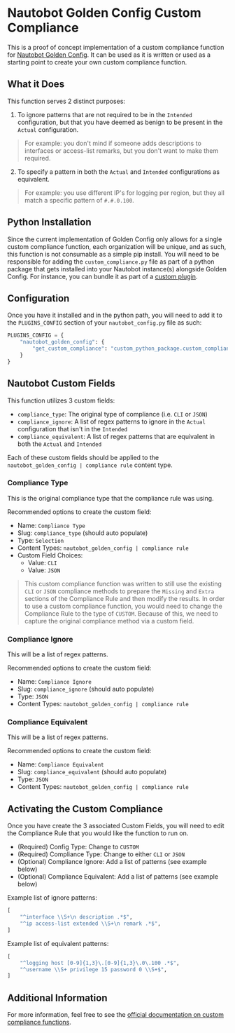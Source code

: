 # Nautobot Golden Config Custom Compliance

This is a proof of concept implementation of a custom compliance function for [Nautobot Golden Config](https://github.com/nautobot/nautobot-plugin-golden-config). It can be used as it is written or used as a starting point to create your own custom compliance function.

## What it Does

This function serves 2 distinct purposes:

1. To ignore patterns that are not required to be in the `Intended` configuration, but that you have deemed as benign to be present in the `Actual` configuration.

> For example: you don't mind if someone adds descriptions to interfaces or access-list remarks, but you don't want to make them required.

2. To specify a pattern in both the `Actual` and `Intended` configurations as equivalent.

> For example: you use different IP's for logging per region, but they all match a specific pattern of `#.#.0.100`.

## Python Installation

Since the current implementation of Golden Config only allows for a single custom compliance function, each organization will be unique, and as such, this function is not consumable as a simple pip install. You will need to be responsible for adding the `custom_compliance.py` file as part of a python package that gets installed into your Nautobot instance(s) alongside Golden Config. For instance, you can bundle it as part of a [custom plugin](https://docs.nautobot.com/projects/core/en/stable/plugins/development/).

## Configuration

Once you have it installed and in the python path, you will need to add it to the `PLUGINS_CONFIG` section of your `nautobot_config.py` file as such:

```python
PLUGINS_CONFIG = {
    "nautobot_golden_config": {
        "get_custom_compliance": "custom_python_package.custom_compliance.custom_compliance"
    }
}
```

## Nautobot Custom Fields

This function utilizes 3 custom fields:

- `compliance_type`: The original type of compliance (i.e. `CLI` or `JSON`)
- `compliance_ignore`: A list of regex patterns to ignore in the `Actual` configuration that isn't in the `Intended`
- `compliance_equivalent`: A list of regex patterns that are equivalent in both the `Actual` and `Intended`

Each of these custom fields should be applied to the `nautobot_golden_config | compliance rule` content type.

### Compliance Type

This is the original compliance type that the compliance rule was using. 

Recommended options to create the custom field:

- Name: `Compliance Type`
- Slug: `compliance_type` (should auto populate)
- Type: `Selection`
- Content Types: `nautobot_golden_config | compliance rule`
- Custom Field Choices:
    - Value: `CLI`
    - Value: `JSON`

> This custom compliance function was written to still use the existing `CLI` or `JSON` compliance methods to prepare the `Missing` and `Extra` sections of the Compliance Rule and then modify the results. In order to use a custom compliance function, you would need to change the Compliance Rule to the type of `CUSTOM`. Because of this, we need to capture the original compliance method via a custom field.

### Compliance Ignore

This will be a list of regex patterns.

Recommended options to create the custom field:

- Name: `Compliance Ignore`
- Slug: `compliance_ignore` (should auto populate)
- Type: `JSON`
- Content Types: `nautobot_golden_config | compliance rule`

### Compliance Equivalent

This will be a list of regex patterns.

Recommended options to create the custom field:

- Name: `Compliance Equivalent`
- Slug: `compliance_equivalent` (should auto populate)
- Type: `JSON`
- Content Types: `nautobot_golden_config | compliance rule`

## Activating the Custom Compliance

Once you have create the 3 associated Custom Fields, you will need to edit the Compliance Rule that you would like the function to run on.

- (Required) Config Type: Change to `CUSTOM`
- (Required) Compliance Type: Change to either `CLI` or `JSON`
- (Optional) Compliance Ignore: Add a list of patterns (see example below)
- (Optional) Compliance Equivalent: Add a list of patterns (see example below)

Example list of ignore patterns:

```python
[
    "^interface \\S+\n description .*$",
    "^ip access-list extended \\S+\n remark .*$",
]
```

Example list of equivalent patterns:

```python
[
    "^logging host [0-9]{1,3}\.[0-9]{1,3}\.0\.100 .*$",
    "^username \\S+ privilege 15 password 0 \\S+$",
]
```

## Additional Information

For more information, feel free to see the [official documentation on custom compliance functions](https://docs.nautobot.com/projects/golden-config/en/latest/user/app_feature_compliancecustom/).
